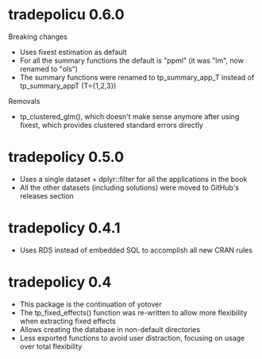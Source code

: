 # tradepolicu 0.6.0

Breaking changes
* Uses fixest estimation as default
* For all the summary functions the default is "ppml" (it was "lm", now renamed to "ols")
* The summary functions were renamed to tp_summary_app_T instead of tp_summary_appT (T={1,2,3})

Removals
* tp_clustered_glm(), which doesn't make sense anymore after using fixest,
  which provides clustered standard errors directly

# tradepolicy 0.5.0

* Uses a single dataset + dplyr::filter for all the applications in the book
* All the other datasets (including solutions) were moved to GitHub's releases section

# tradepolicy 0.4.1

* Uses RDS instead of embedded SQL to accomplish all new CRAN rules

# tradepolicy 0.4

* This package is the continuation of yotover
* The tp_fixed_effects() function was re-written to allow more flexibility when extracting fixed effects
* Allows creating the database in non-default directories
* Less exported functions to avoid user distraction, focusing on usage over total flexibility
